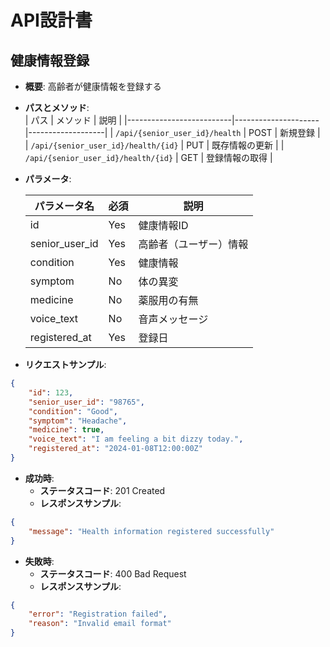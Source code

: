 # API設計書

## 健康情報登録

- **概要**: 高齢者が健康情報を登録する
- **パスとメソッド**:  
  | パス                         | メソッド               | 説明               |
  |--------------------------|---------------------|-------------------|
  | `/api/{senior_user_id}/health`      | POST                | 新規登録           |
  | `/api/{senior_user_id}/health/{id}` | PUT                 | 既存情報の更新     |
  | `/api/{senior_user_id}/health/{id}` | GET                 | 登録情報の取得     |

- **パラメータ**:  

  | パラメータ名     | 必須 | 説明                 |
  |------------------|------|----------------------|
  | id               | Yes  | 健康情報ID           |
  | senior_user_id   | Yes  | 高齢者（ユーザー）情報 |
  | condition        | Yes  | 健康情報             |
  | symptom          | No   | 体の異変             |
  | medicine         | No   | 薬服用の有無         |
  | voice_text       | No   | 音声メッセージ        |
  | registered_at      | Yes  | 登録日               |

- **リクエストサンプル**:  
```json
{
    "id": 123,
    "senior_user_id": "98765",
    "condition": "Good",
    "symptom": "Headache",
    "medicine": true,
    "voice_text": "I am feeling a bit dizzy today.",
    "registered_at": "2024-01-08T12:00:00Z"
}
```
 
- **成功時**:
    - **ステータスコード**: 201 Created
    - **レスポンスサンプル**:
```json
{
    "message": "Health information registered successfully"
}
 ```

- **失敗時**:
    - **ステータスコード**: 400 Bad Request
    - **レスポンスサンプル**:
 ```json
{
     "error": "Registration failed",
     "reason": "Invalid email format"
}
```
